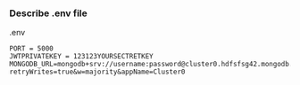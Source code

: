 ### Describe .env file 

.env
```
PORT = 5000
JWTPRIVATEKEY = 123123YOURSECTRETKEY
MONGODB_URL=mongodb+srv://username:password@cluster0.hdfsfsg42.mongodb.net/?retryWrites=true&w=majority&appName=Cluster0
```